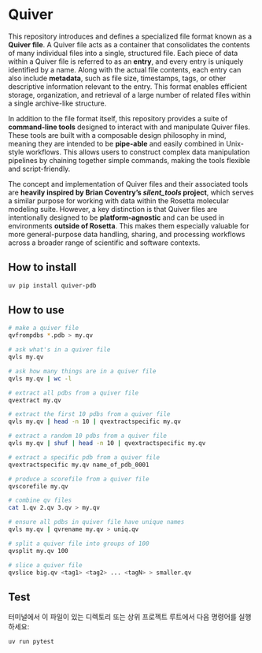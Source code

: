 # Quiver

This repository introduces and defines a specialized file format known as a **Quiver file**. A Quiver file acts as a container that consolidates the contents of many individual files into a single, structured file. Each piece of data within a Quiver file is referred to as an **entry**, and every entry is uniquely identified by a name. Along with the actual file contents, each entry can also include **metadata**, such as file size, timestamps, tags, or other descriptive information relevant to the entry. This format enables efficient storage, organization, and retrieval of a large number of related files within a single archive-like structure.

In addition to the file format itself, this repository provides a suite of **command-line tools** designed to interact with and manipulate Quiver files. These tools are built with a composable design philosophy in mind, meaning they are intended to be **pipe-able** and easily combined in Unix-style workflows. This allows users to construct complex data manipulation pipelines by chaining together simple commands, making the tools flexible and script-friendly.

The concept and implementation of Quiver files and their associated tools are **heavily inspired by Brian Coventry’s _silent_tools_ project**, which serves a similar purpose for working with data within the Rosetta molecular modeling suite. However, a key distinction is that Quiver files are intentionally designed to be **platform-agnostic** and can be used in environments **outside of Rosetta**. This makes them especially valuable for more general-purpose data handling, sharing, and processing workflows across a broader range of scientific and software contexts.

## How to install

```bash
uv pip install quiver-pdb
```

## How to use

```bash
# make a quiver file
qvfrompdbs *.pdb > my.qv

# ask what's in a quiver file
qvls my.qv

# ask how many things are in a quiver file
qvls my.qv | wc -l

# extract all pdbs from a quiver file
qvextract my.qv

# extract the first 10 pdbs from a quiver file
qvls my.qv | head -n 10 | qvextractspecific my.qv

# extract a random 10 pdbs from a quiver file
qvls my.qv | shuf | head -n 10 | qvextractspecific my.qv

# extract a specific pdb from a quiver file
qvextractspecific my.qv name_of_pdb_0001

# produce a scorefile from a quiver file
qvscorefile my.qv

# combine qv files
cat 1.qv 2.qv 3.qv > my.qv

# ensure all pdbs in quiver file have unique names
qvls my.qv | qvrename my.qv > uniq.qv

# split a quiver file into groups of 100
qvsplit my.qv 100

# slice a quiver file
qvslice big.qv <tag1> <tag2> ... <tagN> > smaller.qv
```

## Test

터미널에서 이 파일이 있는 디렉토리 또는 상위 프로젝트 루트에서 다음 명령어를 실행하세요:

```bash
uv run pytest
```
